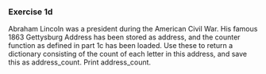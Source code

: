 ### Exercise 1d

Abraham Lincoln was a president during the American Civil War. His famous 1863 Gettysburg Address has been stored as address, and the counter function as defined in part 1c has been loaded. Use these to return a dictionary consisting of the count of each letter in this address, and save this as address_count.
Print address_count.
